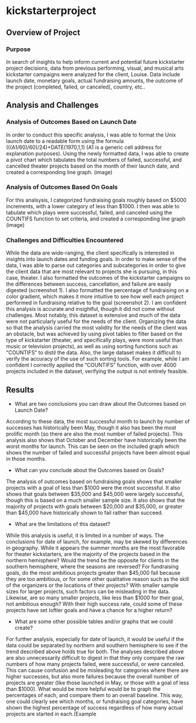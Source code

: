 # kickstarterproject

## Overview of Project
### Purpose
In search of insights to help inform current and potential future kickstarter project decisions, data from previous performing, visual, and musical arts kickstarter campaigns were analyzed for the client, Louise. Data include launch date, monetary goals, actual fundraising amounts, the outcome of the project (completed, failed, or canceled), country, etc..

## Analysis and Challenges

### Analysis of Outcomes Based on Launch Date
In order to conduct this specific analysis, I was able to format the Unix launch date to a readable form using the formula (((A1/60)/60)/24)+DATE(1970,1,1) (A1 is a generic cell address for explanation purposes). Using the newly formatted data, I was able to create a pivot chart which tabulates the total numbers of failed, successful, and cancelled theater projects based on the month of their launch date, and created a corresponding line graph. (image)
### Analysis of Outcomes Based On Goals
For this analsysis, I categorized fundraising goals roughly based on $5000 increments, with a lower category of less than $1000. I then was able to tabulate which plays were successful, failed, and canceled using the COUNTIFS function to set criteria, and created a corresponding line graph (image)
### Challenges and Difficulties Encountered
While the data are wide-ranging, the client specifically is interested in insights into launch dates and funding goals. In order to make sense of the data, I was able to parse out categories and subcategories in order to give the client data that are most relevant to projects she is pursuing, in this case, theater. I also formatted the outcomes of the kickstarter campaigns so the differences between success, cancellation, and failure are easily digested (screenshot 1). I also formatted the percentage of fundraising on a color gradient, which makes it more intuitive to see how well each project performed in fundraising relative to the goal (screenshot 2). 
I am confident this analysis is accurate and insightful, though it did not come without challenges. Most notably, this dataset is extensive and much of the data were not particularly useful for the needs of the client. Organizing the data so that the analysis carried the most validity for the needs of the client was an obstacle, but was achieved by using pivot tables to filter based on the type of kickstarter (theater, and specifically plays, were more useful than music or television projects), as well as using sorting functions such as “COUNTIFS” to distil the data. Also, the large dataset makes it difficult to verify the accuracy of the use of such sorting tools. For example, while I am confident I correctly applied the “COUNTIFS” function, with over 4000 projects included in the dataset, verifying the output is not entirely feasible.
## Results
-  What are two conclusions you can draw about the Outcomes based on Launch Date?

According to these data, the most successful month to launch by number of successes has historically been May, though it also has been the most prolific month (so there are also the most number of failed projects). This analysis also shows that October and December have historically been the worst months for launch. This can be seen on the included graph which shows the number of failed and successful projects have been almost equal in those months.
- What can you conclude about the Outcomes based on Goals?

The analysis of outcomes based on fundraising goals shows that smaller projects with a goal of less than $1000 were the most successful. It also shows that goals between $35,000 and $45,000 were largely successful, though this is based on a much smaller sample size. It also shows that the majority of projects with goals between $20,000 and $35,000, or greater than $45,000 have historically shown to fail rather than succeed.
- What are the limitations of this dataset?

While this analysis is useful, it is limited in a number of ways. The conclusions for date of launch, for example, may be skewed by differences in geography. While it appears the summer months are the most favorable for theater kickstarters, are the majority of the projects based in the northern hemisphere? Would the trend be the opposite for clients in the southern hemisphere, where the seasons are reversed? For fundraising goals, do the most ambitious projects greater than $45,000 fail because they are too ambitious, or for some other qualitative reason such as the skill of the organizers or the locations of their projects? With smaller sample sizes for larger projects, such factors can be misleading in the data. Likewise, are so many smaller projects, like less than $1000 for their goal, not ambitious enough? With their high success rate, could some of these projects have set loftier goals and have a chance for a higher return?
- What are some other possible tables and/or graphs that we could create?

For further analysis, especially for date of launch, it would be useful if the data could be separated by northern and southern hemisphere to see if the trend described above holds true for both. The analyses described above are also unnecessarily difficult to digest in that they only compare the raw numbers of how many projects failed, were successful, or were canceled. This can cause confusion and be misleading for categories where there are higher successes, but also more failures because the overall number of projects are greater (like those launched in May, or those with a goal of less than $1000). What would be more helpful would be to graph the percentages of each, and compare them to an overall baseline. This way, one could clearly see which months, or fundraising goal categories, have shown the highest percentage of success regardless of how many actual projects are started in each.(Example


	

